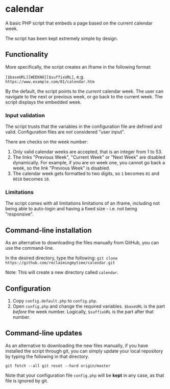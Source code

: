 # calendar
A basic PHP script that embeds a page based on the current calendar week.

The script has been kept extremely simple by design.

## Functionality

More specifically, the script creates an iframe in the following format:

`[$baseURL][WEEKNO][$suffixURL]`, e.g. `https://www.example.com/01/calendar.htm`

By the default, the script points to the *current* calendar week. The user can navigate to the next or previous week, or go back to the current week. The script displays the embedded week.

### Input validation
The script trusts that the variables in the configuration file are defined and valid. Configuration files are *not* considered "user input".

There are checks on the week number:
1. Only valid calendar weeks are accepted, that is an integer from 1 to 53.
2. The links "Previous Week", "Current Week" or "Next Week" are disabled dynamically. For example, if you are on week one, you cannot go back a week, so the link "Previous Week" is disabled.
3. The calendar week gets formatted to two digits, so `1` becomes `01` and `0010` becomes `10`.

### Limitations
The script comes with all limitations limitations of an iframe, including not being able to auto-login and having a fixed size - i.e. not being "responsive".

## Command-line installation
As an alternative to downloading the files manually from GitHub, you can use the command-line.

In the desired directory, type the following: `git clone https://github.com/reclaimingmytime/calendar.git`

Note: This will create a new directory called `calendar`.

## Configuration
1. Copy `config.default.php` to `config.php`.
2. Open `config.php` and change the required variables. `$baseURL` is the part *before* the week number. Logically, `$suffixURL` is the part after that number.

## Command-line updates
As an alternative to downloading the new files manually, if you have installed the script through git, you can simply update your local repository by typing the following in that directory.

`git fetch --all
 git reset --hard origin/master`

Note that your configuration file `config.php` will be **kept** in any case, as that file is ignored by git.

